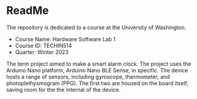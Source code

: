 # ReadMe
The repository is dedicated to a course at the University of Washington.
* Course Name: Hardware Software Lab 1
* Course ID: TECHIN514
* Quarter: Winter 2023

The term project aimed to make a smart alarm clock. The project uses the Arduino Nano platform, Arduino Nano BLE Sense, in specific. The device hosts a range of sensors, including gyroscope, thermometer, and photoplethysmogram (PPG). The first two are housed on the board itself, saving room for the the internal of the device.
